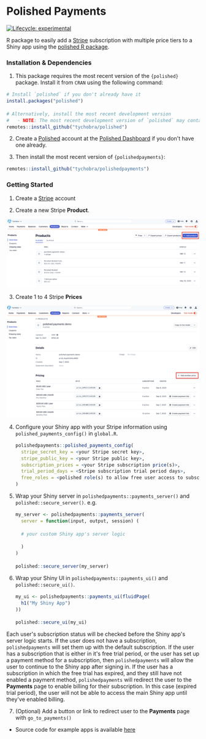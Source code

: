 # Polished Payments

[![Lifecycle: experimental](https://img.shields.io/badge/lifecycle-maturing-blue.svg)](https://www.tidyverse.org/lifecycle/#maturing)

R package to easily add a [Stripe](https://stripe.com/) subscription with multiple price tiers to a Shiny app using the [polished R package](https://github.com/Tychobra/polished).

### Installation & Dependencies

1. This package requires the most recent version of the `{polished}` package. Install it from `CRAN` using the following command:

```R
# Install `polished` if you don't already have it
install.packages("polished")

# Alternatively, install the most recent development version
#   - NOTE: The most recent development version of `polished` may contain bugs or breaking changes. We recommend using the most recent CRAN version.
remotes::install_github("tychobra/polished")
```

2. Create a [Polished](https://polished.tech) account at the [Polished Dashboard](https://dashboard.polished.tech) if you don't have one already.  


3. Then install the most recent version of `{polishedpayments}`:
```R
remotes::install_github("tychobra/polishedpayments")
```


### Getting Started

1. Create a [Stripe](https://stripe.com/) account  

2. Create a new Stripe **Product**.  
  
![](./docs/images/01_stripe_product_screenshot.png)

3. Create 1 to 4 Stripe **Prices**  
  
![](./docs/images/02_stripe_prices_screenshot.png)

4. Configure your Shiny app with your Stripe information using `polished_payments_config()` in `global.R`.  
  
      ```R
      polishedpayments::polished_payments_config(
        stripe_secret_key = <your Stripe secret key>,
        stripe_public_key = <your Stripe public key>,
        subscription_prices = <your Stripe subscription price(s)>,
        trial_period_days = <Stripe subscription trial period days>,
        free_roles = <polished role(s) to allow free user access to subscriptions>
      )
      ```

5. Wrap your Shiny server in `polishedpayments::payments_server()` and `polished::secure_server()`. e.g.

      ```R
      my_server <- polishedpayments::payments_server(
        server = function(input, output, session) (
        
        # your custom Shiny app's server logic
        
        )
      )
      
      polished::secure_server(my_server)
      
      ```
  
6. Wrap your Shiny UI in `polishedpayments::payments_ui()` and `polished::secure_ui()`.   
    
    ```R
    my_ui <- polishedpayments::payments_ui(fluidPage(
      h1("My Shiny App")
    ))
    
    polished::secure_ui(my_ui)
    ```
  
Each user's subscription status will be checked before the Shiny app's server logic starts.  If the user does not have a subscription, `polishedpayments` will set them up with the default subscription.  If the user has a subscription that is either in it's free trial period, or the user has set up a payment method for a subscription, then `polishedpayments` will allow the user to continue to the Shiny app after signing in.  If the user has a subscription in which the free trial has expired, and they still have not enabled a payment method, `polishedpayments` will redirect the user to the **Payments** page to enable billing for their subscription.  In this case (expired trial period), the user will not be able to access the main Shiny app until they've enabled billing.
  
7. (Optional) Add a button or link to redirect user to the **Payments** page with `go_to_payments()`  

- Source code for example apps is available [here](https://github.com/Tychobra/polishedpayments/tree/master/inst/examples)
